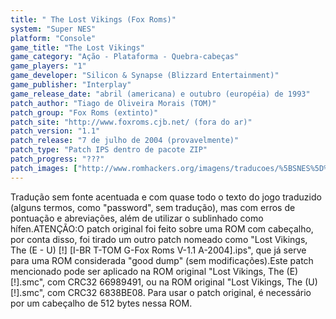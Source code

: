 ```yaml
---
title: " The Lost Vikings (Fox Roms)"
system: "Super NES"
platform: "Console"
game_title: "The Lost Vikings"
game_category: "Ação - Plataforma - Quebra-cabeças"
game_players: "1"
game_developer: "Silicon & Synapse (Blizzard Entertainment)"
game_publisher: "Interplay"
game_release_date: "abril (americana) e outubro (européia) de 1993"
patch_author: "Tiago de Oliveira Morais (TOM)"
patch_group: "Fox Roms (extinto)"
patch_site: "http://www.foxroms.cjb.net/ (fora do ar)"
patch_version: "1.1"
patch_release: "7 de julho de 2004 (provavelmente)"
patch_type: "Patch IPS dentro de pacote ZIP"
patch_progress: "???"
patch_images: ["http://www.romhackers.org/imagens/traducoes/%5BSNES%5D%20The%20Lost%20Vikings%20-%20Fox%20Roms%20-%201.png","http://www.romhackers.org/imagens/traducoes/%5BSNES%5D%20The%20Lost%20Vikings%20-%20Fox%20Roms%20-%202.png","http://www.romhackers.org/imagens/traducoes/%5BSNES%5D%20The%20Lost%20Vikings%20-%20Fox%20Roms%20-%203.png"]
---
```

Tradução sem fonte acentuada e com quase todo o texto do jogo traduzido (alguns termos, como "password", sem tradução), mas com erros de pontuação e abreviações, além de utilizar o sublinhado como hífen.ATENÇÃO:O patch original foi feito sobre uma ROM com cabeçalho, por conta disso, foi tirado um outro patch nomeado como "Lost Vikings, The (E - U) [!] [I-BR T-TOM G-Fox Roms V-1.1 A-2004].ips", que já serve para uma ROM considerada "good dump" (sem modificações).Este patch mencionado pode ser aplicado na ROM original "Lost Vikings, The (E) [!].smc", com CRC32 66989491, ou na ROM original "Lost Vikings, The (U) [!].smc", com CRC32 6838BE08. Para usar o patch original, é necessário por um cabeçalho de 512 bytes nessa ROM.